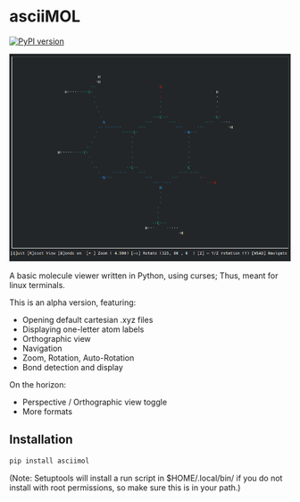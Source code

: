# asciiMOL

[![PyPI version](https://badge.fury.io/py/asciimol.svg)](https://badge.fury.io/py/asciimol)

![Screenshots](https://raw.githubusercontent.com/dewberryants/asciiMol/master/docs/anim.gif)

A basic molecule viewer written in Python, using curses; Thus, meant for linux terminals.

This is an alpha version, featuring:

* Opening default cartesian .xyz files
* Displaying one-letter atom labels
* Orthographic view
* Navigation
* Zoom, Rotation, Auto-Rotation
* Bond detection and display

On the horizon:
* Perspective / Orthographic view toggle
* More formats

## Installation

```sh
pip install asciimol
```
(Note: Setuptools will install a run script in $HOME/.local/bin/ if you do not install with root permissions, so make sure this is in your path.)
